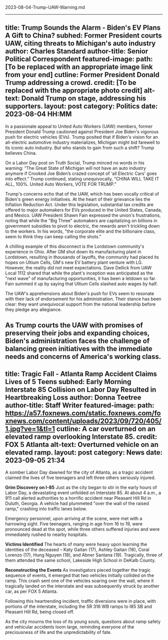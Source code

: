 2023-08-04-Trump-UAW-Warning.md

---
title: Trump Sounds the Alarm - Biden's EV Plans A Gift to China?
subhed: Former President courts UAW, citing threats to Michigan's auto industry
author: Charles Standard
author-title: Senior Political Correspondent
featured-image: 
  path: [To be replaced with an appropriate image link from your end]
  cutline: Former President Donald Trump addressing a crowd.
  credit: [To be replaced with the appropriate photo credit]
  alt-text: Donald Trump on stage, addressing his supporters.
layout: post
category: Politics
date: 2023-08-04 HH:MM
---

In a passionate appeal to United Auto Workers (UAW) members, former President Donald Trump cautioned against President Joe Biden's vigorous push for electric vehicles (EVs). Trump posited that if Biden's vision for an all-electric automotive industry materializes, Michigan might bid farewell to its iconic auto industry. But who stands to gain from such a shift? Trump believes China.

On a Labor Day post on Truth Social, Trump minced no words in his warning: “The Great State of Michigan will not have an auto industry anymore if Crooked Joe Biden’s crazed concept of ‘all Electric Cars’ goes into effect.” Trump continued, stating unequivocally, “CHINA WILL TAKE IT ALL, 100%. United Auto Workers, VOTE FOR TRUMP.” 

Trump's concerns echo that of the UAW, which has been vocally critical of Biden's green energy initiatives. At the heart of their grievance lies the Inflation Reduction Act. Under this legislation, substantial tax credits are offered to major automakers for EVs produced in the United States, Canada, and Mexico. UAW President Shawn Fain expressed the union's frustrations, noting that while the "Big Three" automakers are capitalizing on billions in government subsidies to pivot to electric, the rewards aren't trickling down to the workers. In his words, "the corporate elite and the billionaire class, seem to think they can keep calling the shots."

A chilling example of this disconnect is the Lordstown community's experience in Ohio. After GM shut down its manufacturing plant in Lordstown, resulting in thousands of layoffs, the community had placed its hopes on Ultium Cells, GM's new EV battery plant venture with LG. However, the reality did not meet expectations. Dave Dellick from UAW Local 1112 shared that while the plant's inception was anticipated as the "next wave" of manufacturing opportunities, it has been a letdown so far. Fain summed it up by saying that Ultium Cells slashed auto wages by half.

The UAW's apprehensions about Biden's push for EVs seem to resonate with their lack of endorsement for his administration. Their stance has been clear: they want unequivocal support from the national leadership before they pledge any allegiance.

As Trump courts the UAW with promises of preserving their jobs and expanding choices, Biden's administration faces the challenge of balancing green initiatives with the immediate needs and concerns of America's working class.
---
title: Tragic Fall - Atlanta Ramp Accident Claims Lives of 5 Teens
subhed: Early Morning Interstate 85 Collision on Labor Day Resulted in Heartbreaking Loss
author: Donna Teetree
author-title: Staff Writer
featured-image: 
  path: https://a57.foxnews.com/static.foxnews.com/foxnews.com/content/uploads/2023/09/720/405/1.jpg?ve=1&tl=1
  cutline: A car overturned on an elevated ramp overlooking Interstate 85.
  credit: FOX 5 Atlanta
  alt-text: Overturned vehicle on an elevated ramp.
layout: post
category: News
date: 2023-09-05 21:34
---

A somber Labor Day dawned for the city of Atlanta, as a tragic accident claimed the lives of five teenagers and left three others seriously injured.

**Grim Discovery on I-85**
Just as the city began to stir in the early hours of Labor Day, a devastating event unfolded on Interstate 85. At about 4 a.m., a 911 call alerted authorities to a horrific accident near Pleasant Hill Rd in Duluth, Georgia. A vehicle had plummeted "over the wall of the raised ramp," crashing into traffic lanes below.

Emergency personnel, upon arriving at the scene, were met with a harrowing sight. Five teenagers, ranging in age from 16 to 19, were pronounced dead at the spot, while three others suffered injuries and were immediately rushed to nearby hospitals.

**Victims Identified**
The hearts of many were heavy upon learning the identities of the deceased – Katy Gaitan (17), Ashley Gaitan (16), Coral Lorenzo (17), Hung Nguyen (18), and Abner Santana (19). Tragically, three of them attended the same school, Lakeside High School in DeKalb County.

**Reconstructing the Events**
As investigators pieced together the tragic sequence of events, it emerged that two vehicles initially collided on the ramp. This crash sent one of the vehicles soaring over the wall, where it tragically landed on the interstate and was subsequently struck by another car, as per FOX 5 Atlanta.

Following this heartrending incident, traffic diversions were in place, with portions of the interstate, including the SR 316 WB ramps to I85 SB and Pleasant Hill Rd, being closed off.

As the city mourns the loss of its young souls, questions about ramp safety and vehicular accidents loom large, reminding everyone of the preciousness of life and the unpredictability of fate.
